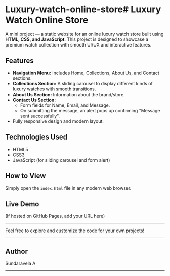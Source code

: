 # Luxury-watch-online-store# Luxury Watch Online Store

A mini project — a static website for an online luxury watch store built using **HTML, CSS, and JavaScript**. This project is designed to showcase a premium watch collection with smooth UI/UX and interactive features.

## Features

- **Navigation Menu:** Includes Home, Collections, About Us, and Contact sections.
- **Collections Section:** A sliding carousel to display different kinds of luxury watches with smooth transitions.
- **About Us Section:** Information about the brand/store.
- **Contact Us Section:**  
  - Form fields for Name, Email, and Message.  
  - On submitting the message, an alert pops up confirming "Message sent successfully".
- Fully responsive design and modern layout.

## Technologies Used

- HTML5
- CSS3
- JavaScript (for sliding carousel and form alert)

## How to View

Simply open the `index.html` file in any modern web browser.

## Live Demo

(If hosted on GitHub Pages, add your URL here)

---

Feel free to explore and customize the code for your own projects!

---

## Author

Sundaravela A

---

